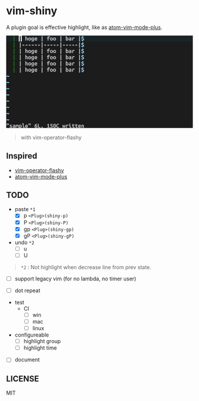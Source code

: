 # vim-shiny

A plugin goal is effective highlight, like as [atom-vim-mode-plus](https://github.com/t9md/atom-vim-mode-plus).

![Demo movie](./.github/demo.gif)

> with vim-operator-flashy

## Inspired

- [vim-operator-flashy](https://github.com/haya14busa/vim-operator-flashy)
- [atom-vim-mode-plus](https://github.com/t9md/atom-vim-mode-plus)

## TODO

- paste `*1`
  - [x] p  `<Plug>(shiny-p)`
  - [x] P  `<Plug>(shiny-P)`
  - [x] gp `<Plug>(shiny-gp)`
  - [x] gP `<Plug>(shiny-gP)`

- undo `*2`
  - [ ] u
  - [ ] U

> `*2` : Not highlight when decrease line from prev state.

- [ ] support legacy vim (for no lambda, no timer user)

- [ ] dot repeat

- test
  - CI
    - [ ] win
    - [ ] mac
    - [ ] linux

- configureable
  - [ ] highlight group
  - [ ] highlight time

- [ ] document

LICENSE
---

MIT
